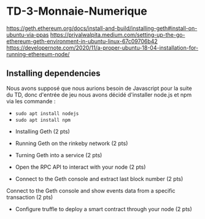 # TD-3-Monnaie-Numerique

https://geth.ethereum.org/docs/install-and-build/installing-geth#install-on-ubuntu-via-ppas
https://priyalwalpita.medium.com/setting-up-the-go-ethereum-geth-environment-in-ubuntu-linux-67c09706b42
https://developernote.com/2020/11/a-proper-ubuntu-18-04-installation-for-running-ethereum-node/

## Installing dependencies

Nous avons supposé que nous aurions besoin de Javascript pour la suite du TD, donc d'entrée de jeu nous avons décidé d'installer node.js et npm via les commande :
* `sudo apt install nodejs`
* `sudo apt install npm`

- Installing Geth (2 pts)

- Running Geth on the rinkeby network (2 pts)

- Turning Geth into a service (2 pts)

- Open the RPC API to interact with your node (2 pts)

- Connect to the Geth console and extract last block number (2 pts)

Connect to the Geth console and show events data from a specific transaction (2 pts)
- Configure truffle to deploy a smart contract through your node (2 pts)
